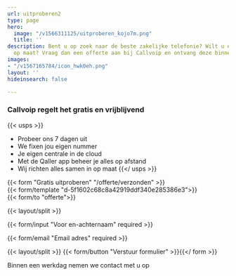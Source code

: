 ```yaml
---
url: uitproberen2
type: page
hero:
  image: "/v1566311125/uitproberen_kojo7m.png"
  title: ''
description: Bent u op zoek naar de beste zakelijke telefonie? Wilt u een offerte
  op maat? Vraag dan een offerte aan bij Callvoip en ontvang deze binnen 1 dag.
images:
- "/v1567165784/icon_hwk0eh.png"
layout: ''
hideinsearch: false

---
```

### Callvoip regelt het gratis en vrijblijvend
{{< usps >}}  
* Probeer ons 7 dagen uit
* We fixen jou eigen nummer
* Je eigen centrale in de cloud
* Met de Qaller app beheer je alles op afstand
* Wij richten alles samen in op maat
{{</ usps >}}

{{< form "Gratis uitproberen" "/offerte/verzonden" >}}  
{{< form/template "d-5f1602c68c8a42919ddf340e285386e3">}}  
{{< form/to "offerte">}}

{{< layout/split >}}

{{< form/input "Voor en-achternaam" required >}}

{{< form/email "Email adres" required >}}

{{< layout/split >}}  {{< form/button "Verstuur formulier" >}}{{</ form >}}

Binnen een werkdag nemen we contact met u op
